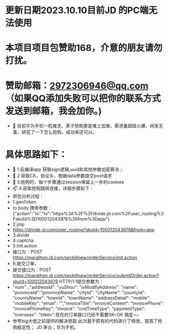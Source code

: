 # 更新日期2023.10.10目前JD 的PC端无法使用
# 本项目项目包赞助168，介意的朋友请勿打扰。
# 赞助邮箱：2972306946@qq.com （如果QQ添加失败可以把你的联系方式发送到邮箱，我会加你。)
- 👋 目前华为手机一机难求，茅子抢购更是难上加难，需求量超级火爆，闲来无事，研究了一下怎么抢购，成功率还可以。
# 具体思路如下：
- 👀 1.反编译app 获取sign逻辑,uuid和其他参数加密算法；
- 🌱 2.获取CK，协议头，根据data参数提交post请求
- 💞️ 3.抢购时，每个步骤通过session保留上一步的cookies
- 📫 4.获取抢购跳转连接，详细步骤如下：
- 抓包分析过程：
- 1.genToken
- to body 携带参数：{"action":"to","to":"https%3A%2F%2Fdivide.jd.com%2Fuser_routing%3FskuId%3D100012043978%26from%3Dapp"}
- 2.jmp
- https://divide.jd.com/user_routing?skuId=100012043978&from=app
- 3.divide
- 4.captcha
- 5.init.action
- 接口为：POST https://marathon.jd.com/seckillnew/orderService/init.action
- 6.提交订单，
- 提交接口为：POST https://marathon.jd.com/seckillnew/orderService/submitOrder.action?skuId=100012043978 HTTP/1.1提交参数为：
- "num": ,"addressId": "yuShou": "isModifyAddress": "name": "provinceId":"provinceName": "cityId": "cityName": "countyId": "countyName": "townId": "townName": "addressDetail": "mobile": "mobileKey": "email": "","invoiceTitle":"invoiceContent": "invoicePhone": "invoicePhoneKey": "invoice": "codTimeType": "paymentType": "overseas": "token":现在的订单接口已经不需要SK~OK 搞定~~
- 参考big大佬之前提供的解决思路
此次基于原有的代码进行了修改，提高了抢购稳定性； JD 茅台；华为手机。

